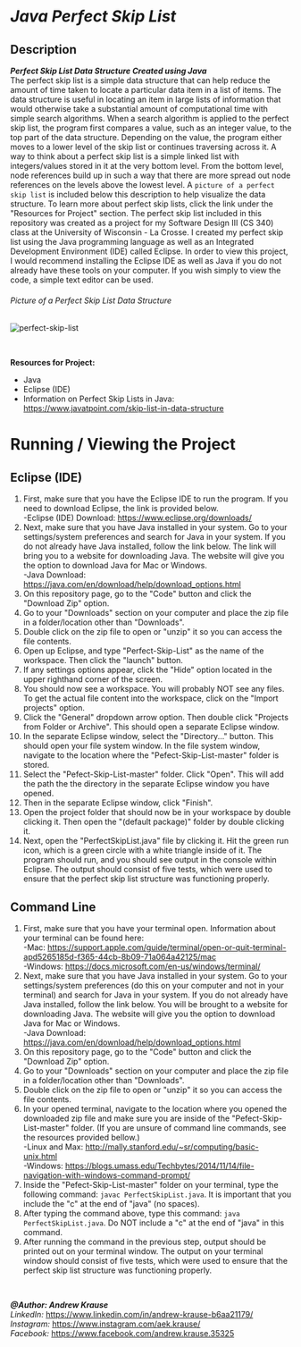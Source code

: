 # *Java Perfect Skip List*

## Description
**_Perfect Skip List Data Structure Created using Java_** <br/>
The perfect skip list is a simple data structure that can help reduce the amount of time taken to locate a particular data item in a list of items. The data structure is useful in locating an item in large lists of information that would otherwise take a substantial amount of computational time with simple search algorithms. When a search algorithm is applied to the perfect skip list, the program first compares a value, such as an integer value, to the top part of the data structure. Depending on the value, the program either moves to a lower level of the skip list or continues traversing across it. A way to think about a perfect skip list is a simple linked list with integers/values stored in it at the very bottom level. From the bottom level, node references build up in such a way that there are more spread out node references on the levels above the lowest level. A `picture of a perfect skip list` is included below this description to help visualize the data structure. To learn more about perfect skip lists, click the link under the "Resources for Project" section. The perfect skip list included in this repository was created as a project for my Software Design III (CS 340) class at the University of Wisconsin - La Crosse. I created my perfect skip list using the Java programming language as well as an Integrated Development Environment (IDE) called Eclipse. In order to view this project, I would recommend installing the Eclipse IDE as well as Java if you do not already have these tools on your computer. If you wish simply to view the code, a simple text editor can be used.

###### Picture of a Perfect Skip List Data Structure
![perfect-skip-list](https://user-images.githubusercontent.com/57727121/131785704-5cfc9f4b-832d-4571-83d4-1a132be23876.jpg)
<p>&nbsp;</p>

**Resources for Project:**
- Java
- Eclipse (IDE)
- Information on Perfect Skip Lists in Java: https://www.javatpoint.com/skip-list-in-data-structure

# Running / Viewing the Project
## Eclipse (IDE)
1. First, make sure that you have the Eclipse IDE to run the program. If you need to download Eclipse, the link is provided below. <br/>
   -Eclipse (IDE) Download: https://www.eclipse.org/downloads/
2. Next, make sure that you have Java installed in your system. Go to your settings/system preferences and search for Java in your system. If you do not already have Java installed, follow the link below. The link will bring you to a website for downloading Java. The website will give you the option to download Java for Mac or Windows. <br/>
   -Java Download: https://java.com/en/download/help/download_options.html
3. On this repository page, go to the "Code" button and click the "Download Zip" option.
4. Go to your "Downloads" section on your computer and place the zip file in a folder/location other than "Downloads".
5. Double click on the zip file to open or "unzip" it so you can access the file contents.
6. Open up Eclipse, and type "Perfect-Skip-List" as the name of the workspace. Then click the "launch" button.
7. If any settings options appear, click the "Hide" option located in the upper righthand corner of the screen.
8. You should now see a workspace. You will probably NOT see any files. To get the actual file content into the workspace, click on the "Import projects" option.
9. Click the "General" dropdown arrow option. Then double click "Projects from Folder or Archive". This should open a separate Eclipse window.
10. In the separate Eclipse window, select the "Directory..." button. This should open your file system window. In the file system window, navigate to the location where the "Pefect-Skip-List-master" folder is stored. 
11. Select the "Pefect-Skip-List-master" folder. Click "Open". This will add the path the the directory in the separate Eclipse window you have opened. 
12. Then in the separate Eclipse window, click "Finish".
13. Open the project folder that should now be in your workspace by double clicking it. Then open the "(default package)" folder by double clicking it.
14. Next, open the "PerfectSkipList.java" file by clicking it. Hit the green run icon, which is a green circle with a white triangle inside of it. The program should run, and you should see output in the console within Eclipse. The output should consist of five tests, which were used to ensure that the perfect skip list structure was functioning properly.

## Command Line
1. First, make sure that you have your terminal open. Information about your terminal can be found here:<br/>
   -Mac: https://support.apple.com/guide/terminal/open-or-quit-terminal-apd5265185d-f365-44cb-8b09-71a064a42125/mac<br/>
   -Windows: https://docs.microsoft.com/en-us/windows/terminal/
2. Next, make sure that you have Java installed in your system. Go to your settings/system preferences (do this on your computer and not in your terminal) and search for Java in your system. If you do not already have Java installed, follow the link below. You will be brought to a website for downloading Java. The website will give you the option to download Java for Mac or Windows. <br/>
   -Java Download: https://java.com/en/download/help/download_options.html
3. On this repository page, go to the "Code" button and click the "Download Zip" option.
4. Go to your "Downloads" section on your computer and place the zip file in a folder/location other than "Downloads".
5. Double click on the zip file to open or "unzip" it so you can access the file contents.
6. In your opened terminal, navigate to the location where you opened the downloaded zip file and make sure you are inside of the "Pefect-Skip-List-master" folder. (If you are unsure of command line commands, see the resources provided bellow.)<br/>
   -Linux and Max: http://mally.stanford.edu/~sr/computing/basic-unix.html<br/>
   -Windows: https://blogs.umass.edu/Techbytes/2014/11/14/file-navigation-with-windows-command-prompt/
7. Inside the "Pefect-Skip-List-master" folder on your terminal, type the following command: `javac PerfectSkipList.java`. It is important that you include the "c" at the end of "java" (no spaces).
8. After typing the command above, type this command: `java PerfectSkipList.java`. Do NOT include a "c" at the end of "java" in this command.
9. After running the command in the previous step, output should be printed out on your terminal window. The output on your terminal window should consist of five tests, which were used to ensure that the perfect skip list structure was functioning properly.

<p>&nbsp;</p>

**_@Author: Andrew Krause_** <br/>
*LinkedIn:* https://www.linkedin.com/in/andrew-krause-b6aa21179/ <br/>
*Instagram:* https://www.instagram.com/aek.krause/ <br/>
*Facebook:* https://www.facebook.com/andrew.krause.35325

